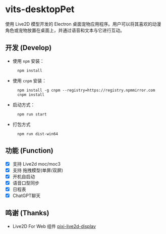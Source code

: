 # vits-desktopPet

使用 Live2D 模型开发的 Electron 桌面宠物应用程序。用户可以将其喜欢的动漫角色或宠物放置在桌面上，并通过语音和文本与它进行互动。

## 开发 (Develop)

- 使用 `npm` 安装：

  ```shell
    npm install
  ```

- 使用 `cnpm` 安装：

  ```shell
    npm install -g cnpm --registry=https://registry.npmmirror.com
    cnpm install
  ```

- 启动方式：

  ```shell
    npm run start
  ```

- 打包方式

  ```shell
    npm run dist-win64
  ```

## 功能 (Function)

- [x] 支持 Live2d moc/moc3
- [x] 支持 拖拽模型(单屏/双屏)
- [x] 开机自启动
- [x] 语音口型同步
- [x] 日程表
- [x] ChatGPT聊天

## 鸣谢 (Thanks)

- Live2D For Web 组件 [pixi-live2d-display](https://github.com/guansss/pixi-live2d-display)
